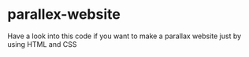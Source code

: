 # parallex-website
Have a look into this code if you want to make a parallax website just by using HTML and CSS
